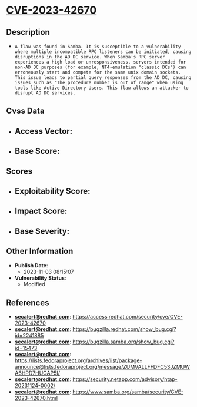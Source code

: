 
# [CVE-2023-42670](https://access.redhat.com/security/cve/CVE-2023-42670)

## Description

- `A flaw was found in Samba. It is susceptible to a vulnerability where multiple incompatible RPC listeners can be initiated, causing disruptions in the AD DC service. When Samba's RPC server experiences a high load or unresponsiveness, servers intended for non-AD DC purposes (for example, NT4-emulation "classic DCs") can erroneously start and compete for the same unix domain sockets. This issue leads to partial query responses from the AD DC, causing issues such as "The procedure number is out of range" when using tools like Active Directory Users. This flaw allows an attacker to disrupt AD DC services.`

## Cvss Data

- **Access Vector**:
  - 
- **Base Score**:
  - 

## Scores

- **Exploitability Score**:
  - 
- **Impact Score**:
  - 
- **Base Severity**:
  - 

## Other Information

- **Publish Date**:
  - 2023-11-03 08:15:07
- **Vulnerability Status**:
  - Modified

## References

- **secalert@redhat.com**: https://access.redhat.com/security/cve/CVE-2023-42670
- **secalert@redhat.com**: https://bugzilla.redhat.com/show_bug.cgi?id=2241885
- **secalert@redhat.com**: https://bugzilla.samba.org/show_bug.cgi?id=15473
- **secalert@redhat.com**: https://lists.fedoraproject.org/archives/list/package-announce@lists.fedoraproject.org/message/ZUMVALLFFDFC53JZMUWA6HPD7HUGAP5I/
- **secalert@redhat.com**: https://security.netapp.com/advisory/ntap-20231124-0002/
- **secalert@redhat.com**: https://www.samba.org/samba/security/CVE-2023-42670.html
